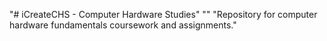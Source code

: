 "# iCreateCHS - Computer Hardware Studies" 
"" 
"Repository for computer hardware fundamentals coursework and assignments." 
